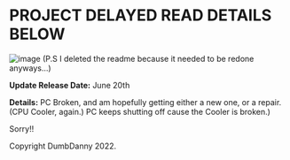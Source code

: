 # PROJECT DELAYED READ DETAILS BELOW
![image](https://user-images.githubusercontent.com/60897810/169660773-4cd25a3c-e7a5-42fb-81bb-b25c6b82870b.png)
(P.S I deleted the readme because it needed to be redone anyways...)

**Update Release Date:** June 20th


**Details:**
PC Broken, and am hopefully getting either a new one, or a repair. (CPU Cooler, again.) PC keeps shutting off cause the Cooler is broken.) 

Sorry!!

Copyright DumbDanny 2022.
